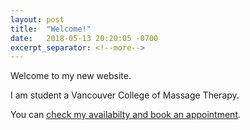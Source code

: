```yaml
---
layout: post
title:  "Welcome!"
date:   2018-05-13 20:20:05 -0700
excerpt_separator: <!--more-->
---
```


Welcome to my new website.

I am student a Vancouver College of Massage Therapy.

You can [check my availabilty and book an
appointment](https://vcmtofua.janeapp.com/#/staff_member/564/treatment/1).

<!--more-->
